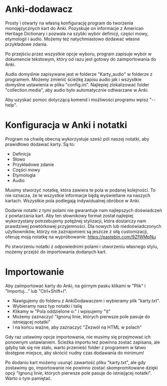 # Anki-dodawacz

Prosty i otwarty na własną konfigurację program do tworzenia monojęzycznych kart do Anki.
Pozyskuje on informacje z American Heritage Dictionary i pozwala na szybki wybór definicji, części mowy, etymologii i audio.
Możemy też natychmiastowo dodawać własne przykładowe zdania.

Po przejściu przez wszystkie opcje wyboru, program zapisuje wybór w dokumencie tekstowym,
który od razu jest gotowy do zaimportowania do Anki.

Audio domyślnie zapisywane jest w folderze "Karty_audio" w folderze z programem.
Możemy zmienić ścieżkę zapisu audio jak i wszystkie domyślne ustawienia w pliku "config.ini".
Najlepiej zlokalizować folder "collection.media", aby audio było automatycznie odtwarzane w Anki.

Aby uzyskać pomoc dotyczącą komend i możliwości programu wpisz "--help".


# Konfiguracja w Anki i notatki

Program na chwilę obecną wykorzystuje sześć pól naszej notatki, aby prawidłowo dodawać karty.
Są to:
- Definicja 
- Słowo
- Przykładowe zdanie
- Części mowy
- Etymologia
- Audio

Musimy stworzyć notatkę, która zawiera te pola w podanej kolejności. 
To nie oznacza, że te wszystkie informacje będą wyświetlane na naszych kartach.
Wszystkie pola podlegają indywidualnej obróbce w Anki.

Dodanie notatki z tymi polami nie gwarantuje nam najlepszych doświadczeń z powtarzania kart.
Aby ten słownikowy format został najlepiej wykorzystany potrzebujemy potężnej stylizacji, która dostarczy nam prawdziwej powtórkowej przyjemności.
Dla nowych lub niedoświadczonych użytkowników, którzy nie zaznajomieni są jeszcze z siłą customizacji, oferuję moją notatkę na wypróbowanie:
https://pastebin.com/9ZfWMpNu

Po stworzeniu notatki z odpowiednimi polami i utworzeniu własnego stylu, możemy przejść do importowania dodanych kart.


# Importowanie

Aby zaimportować karty do Anki, na górnym pasku klikami w "Plik" i "Importuj..." lub "Ctrl+Shift+I".
- Nawigujemy do folderu z AnkiDodawaczem i wybieramy plik "karty.txt".
- Wybieramy nasz typ notatki i talię
- Klikamy w "Pola oddzielone o:" i wpisujemy "\t"
- Możemy zaznaczyć "Ignoruj linie, których pierwsze pole pasuje do istniejącej notatki"
- I na końcu ważne, aby zaznaczyć "Zezwól na HTML w polach"

Gdy raz ustawimy opcje importowania, nie musimy się przejmować ich ponownym ustawianiem.
Ścieżka importu też powinna zostać zapisana, ale gdyby tak się nie stało, warto przenieść folder z programem w łatwo dostępne miejsce,
aby skrócić nudny czas dodawania do minimum!

Po dodaniu kart możemy usunąć zawartość pliku "karty.txt", ale gdy zostawimy go, importowanie nie powinno zostać skompromitowane dzięki opcji "Ignoruj linie, których pierwsze pole pasuje do istniejącej notatki". Warto o tym pamiętać.
